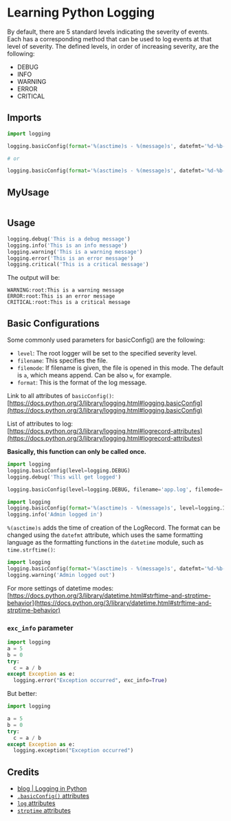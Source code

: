 # Learning Python Logging

By default, there are 5 standard levels indicating the severity of events. 
Each has a corresponding method that can be used to log events at that level of severity. 
The defined levels, in order of increasing severity, are the following:

- DEBUG
- INFO
- WARNING
- ERROR
- CRITICAL

## Imports

```python
import logging

logging.basicConfig(format='%(asctime)s - %(message)s', datefmt='%d-%b-%y %H:%M:%S', level=logging.INFO)

# or

logging.basicConfig(format='%(asctime)s - %(message)s', datefmt='%d-%b-%y %H:%M:%S', level=logging.DEBUG)
```

## MyUsage

```python

```

## Usage

```python
logging.debug('This is a debug message')
logging.info('This is an info message')
logging.warning('This is a warning message')
logging.error('This is an error message')
logging.critical('This is a critical message')
```
 
The output will be: 

```
WARNING:root:This is a warning message
ERROR:root:This is an error message
CRITICAL:root:This is a critical message
```

## Basic Configurations

Some commonly used parameters for basicConfig() are the following:

* `level`: The root logger will be set to the specified severity level.
* `filename`: This specifies the file.
* `filemode`: If filename is given, the file is opened in this mode. The default is `a`, which means append. Can be also `w`, for example.
* `format`: This is the format of the log message.

Link to all attributes of `basicConfig()`: [https://docs.python.org/3/library/logging.html#logging.basicConfig](https://docs.python.org/3/library/logging.html#logging.basicConfig)

List of attributes to log: [https://docs.python.org/3/library/logging.html#logrecord-attributes](https://docs.python.org/3/library/logging.html#logrecord-attributes)

**Basically, this function can only be called once.**

```python
import logging
logging.basicConfig(level=logging.DEBUG)
logging.debug('This will get logged')
```

```python
logging.basicConfig(level=logging.DEBUG, filename='app.log', filemode='w', format='%(name)s - %(levelname)s - %(message)s')
```

```python
import logging
logging.basicConfig(format='%(asctime)s - %(message)s', level=logging.INFO)
logging.info('Admin logged in')
```

`%(asctime)s` adds the time of creation of the LogRecord. The format can be changed using the `datefmt` attribute, which uses the same formatting language as the formatting functions in the `datetime` module, such as `time.strftime()`:

```python
import logging
logging.basicConfig(format='%(asctime)s - %(message)s', datefmt='%d-%b-%y %H:%M:%S')
logging.warning('Admin logged out')
```

For more settings of datetime modes: [https://docs.python.org/3/library/datetime.html#strftime-and-strptime-behavior](https://docs.python.org/3/library/datetime.html#strftime-and-strptime-behavior)

### `exc_info` parameter

```python
import logging
a = 5
b = 0
try:
  c = a / b
except Exception as e:
  logging.error("Exception occurred", exc_info=True)
```

But better:

```python
import logging

a = 5
b = 0
try:
  c = a / b
except Exception as e:
  logging.exception("Exception occurred")
```


## Credits

- [blog | Logging in Python](https://realpython.com/python-logging/)
- [`.basicConfig()` attributes](https://docs.python.org/3/library/logging.html#logging.basicConfig)
- [`log` attributes](https://docs.python.org/3/library/logging.html#logrecord-attributes)
- [`strptime` attributes](https://docs.python.org/3/library/datetime.html#strftime-and-strptime-behavior)

